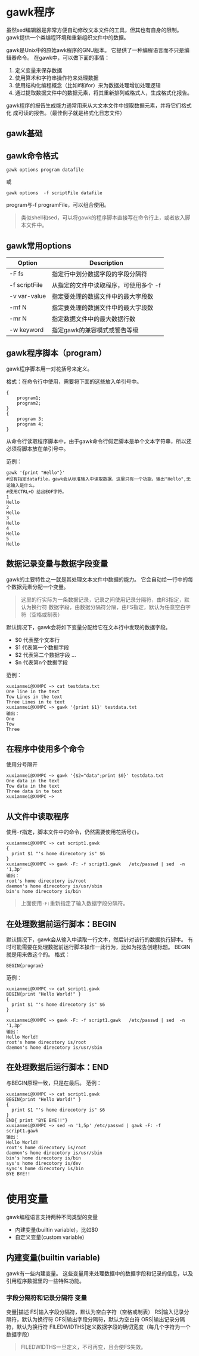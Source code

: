 # gawk程序
虽然sed编辑器是非常方便自动修改文本文件的工具，但其也有自身的限制。
gawk提供一个类编程环境和重新组织文件中的数据。

gawk是Unix中的原始awk程序的GNU版本。
它提供了一种编程语言而不只是编辑器命令。
在gawk中，可以做下面的事情：
1. 定义变量来保存数据
2. 使用算术和字符串操作符来处理数据
3. 使用结构化编程概念（比如if和for）来为数据处理增加处理逻辑
4. 通过提取数据文件中的数据元素，将其重新排列或格式人，生成格式化报告。

gawk程序的报告生成能力通常用来从大文本文件中提取数据元素，并将它们格式化
成可读的报告。（最佳例子就是格式化日志文件）

## gawk基础

## gawk命令格式

```
gawk options program datafile
```
或
```
gawk options  -f scriptFile datafile
```
program与-f programFile，可以组合使用。
>类似shell和sed，可以将gawk的程序脚本直接写在命令行上，或者放入脚本文件中。

gawk常用options
---
Option | Description
---|---
-F fs|指定行中划分数据字段的字段分隔符
-f scriptFile|从指定的文件中读取程序，可使用多个 -f
-v var-value| 指定要处理的数据文件中的最大字段数
-mf N| 指定要处理的数据文件中的最大字段数
-mr N|指定数据文件中的最大数据行数
-w keyword| 指定gawk的兼容模式或警告等级

gawk程序脚本（program）
---
gawk程序脚本用一对花括号来定义。

格式：在命令行中使用，需要将下面的这些放入单引号中。
```
{
	program1;
	program2;
}
{
	program 3;	
	program 4;
}
```
从命令行读取程序脚本中，由于gawk命令行假定脚本是单个文本字符串，所以还必须将脚本放在单引号中。

范例：
```
gawk '{print "Hello"}'
#没有指定datafile，gawk会从标准输入中读取数据，这里只有一个功能，输出"Hello",无论输入是什么。
#使用CTRL+D 给出EOF字符。
1
Hello
2
Hello
3
Hello
4
Hello
5
Hello

```


## 数据记录变量与数据字段变量

gawk的主要特性之一就是其处理文本文件中数据的能力。
它会自动给一行中的每个数据元素分配一个变量。
>这里的行实际为一条数据记录，记录之间使用记录分隔符，由RS指定，默认为换行符
>数据字段，由数据分隔符分隔，由FS指定，默认为任意空白字符（空格或制表）

默认情况下，gawk会将如下变量分配给它在文本行中发现的数据字段。
* $0 代表整个文本行
* $1 代表第一个数据字段
* $2 代表第二个数据字段
...
* $n 代表第n个数据字段

范例：
```
xuxianmei@XXMPC ~> cat testdata.txt 
One line in the text
Tow Lines in the text
Three Lines in te text
xuxianmei@XXMPC ~> gawk '{print $1}' testdata.txt
输出： 
One
Tow
Three
```

## 在程序中使用多个命令
使用分号隔开

```
xuxianmei@XXMPC ~> gawk '{$2="data";print $0}' testdata.txt 
One data in the text
Tow data in the text
Three data in te text
xuxianmei@XXMPC ~>
```

## 从文件中读取程序
使用``-f``指定，脚本文件中的命令，仍然需要使用花括号``{}``。
```
xuxianmei@XXMPC ~> cat script1.gawk 
{
  print $1 "'s home direcotory is" $6
}
xuxianmei@XXMPC ~> gawk -F: -f script1.gawk   /etc/passwd | sed  -n '1,3p'
输出：
root's home direcotory is/root
daemon's home direcotory is/usr/sbin
bin's home direcotory is/bin
```
>上面使用``-F:``重新指定了输入数据字段分隔符。

## 在处理数据前运行脚本：BEGIN
默认情况下，gawk会从输入中读取一行文本，然后针对该行的数据执行脚本。
有时可能需要在处理数据前运行脚本操作一此行为，比如为报告创建标题。
BEGIN就是用来做这个的。
格式：
```
BEGIN{program}
```
范例：
```
xuxianmei@XXMPC ~> cat script1.gawk 
BEGIN{print "Hello World!" }
{
  print $1 "'s home direcotory is" $6
}

xuxianmei@XXMPC ~> gawk -F: -f script1.gawk   /etc/passwd | sed  -n '1,3p'
输出：
Hello World!
root's home direcotory is/root
daemon's home direcotory is/usr/sbin
```

## 在处理数据后运行脚本：END
与BEGIN原理一致，只是在最后。
范例：
```
xuxianmei@XXMPC ~> cat script1.gawk
BEGIN{print "Hello World!" }
{
  print $1 "'s home direcotory is" $6
}
END{ print "BYE BYE!!"}
xuxianmei@XXMPC ~> sed -n '1,5p' /etc/passwd | gawk -F: -f script1.gawk
输出：   
Hello World!
root's home direcotory is/root
daemon's home direcotory is/usr/sbin
bin's home direcotory is/bin
sys's home direcotory is/dev
sync's home direcotory is/bin
BYE BYE!!
```

# 使用变量

gawk编程语言支持两种不同类型的变量
* 内建变量(builtin variable)，比如$0
* 自定义变量(custom variable)

## 内建变量(builtin variable)
gawk有一些内建变量。
这些变量用来处理数据中的数据字段和记录的信息，以及引用程序数据里的一些特殊功能。

### 字段分隔符和记录分隔符 变量

变量|描述
FS|输入字段分隔符，默认为空白字符（空格或制表）
RS|输入记录分隔符，默认为换行符
OFS|输出字段分隔符，默认为空白符
ORS|输出记录分隔符，默认为换行符
FILEDWIDTHS|定义数据字段的确切宽度（每几个字符为一个数据字段）
>FILEDWIDTHS一旦定义，不可再变，且会使FS失效。




